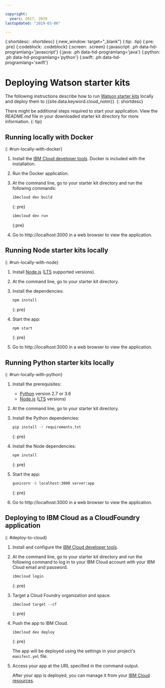 ```yaml
---

copyright:
  years: 2017, 2019
lastupdated: "2019-03-06"

---
```


{:shortdesc: .shortdesc}
{:new_window: target="_blank"}
{:tip: .tip}
{:pre: .pre}
{:codeblock: .codeblock}
{:screen: .screen}
{:javascript: .ph data-hd-programlang='javascript'}
{:java: .ph data-hd-programlang='java'}
{:python: .ph data-hd-programlang='python'}
{:swift: .ph data-hd-programlang='swift'}

# Deploying Watson starter kits

The following instructions describe how to run [Watson starter kits](https://cloud.ibm.com/developer/watson/starter-kits) locally and deploy them to {{site.data.keyword.cloud_notm}}. 
{: shortdesc}

There might be additional steps required to start your application. View the _README.md_ file in your downloaded starter kit directory for more information.
{: tip}

## Running locally with Docker
{: #run-locally-with-docker}

1. Install the [IBM Cloud developer tools](https://cloud.ibm.com/docs/cli?topic=cloud-cli-ibmcloud-cli#overview). Docker is included with the installation.

2. Run the Docker application.

3. At the command line, go to your starter kit directory and run the following commands:

    ```sh
    ibmcloud dev build
    ```
    {: pre}
    
    ```sh
    ibmcloud dev run
    ```
    {:pre}

4. Go to http://localhost:3000 in a web browser to view the application.

## Running Node starter kits locally
{: #run-locally-with-node}

1. Install [Node.js](https://nodejs.org) ([LTS](https://github.com/nodejs/Release) supported versions).

1. At the command line, go to your starter kit directory.

1. Install the dependencies:

    ```sh
    npm install
    ```
    {: pre}

1. Start the app:

    ```sh
    npm start
    ```
    {: pre}
    
1. Go to http://localhost:3000 in a web browser to view the application.

## Running Python starter kits locally
{: #run-locally-with-python}

1. Install the prerequisites:
    - [Python](https://www.python.org/) version 2.7 or 3.6
    - [Node.js](https://nodejs.org/en/) ([LTS](https://github.com/nodejs/Release#nodejs-release-working-group) versions)

1. At the command line, go to your starter kit directory.

1. Install the Python dependencies:

    ```sh
    pip install -r requirements.txt
    ```
    {: pre}

1. Install the Node dependencies:

    ```sh
    npm install
    ```
    {: pre}

1. Start the app:

    ```sh
    gunicorn -b localhost:3000 server:app
    ```
    {: pre}
    
1. Go to http://localhost:3000 in a web browser to view the application.


## Deploying to IBM Cloud as a CloudFoundry application
{: #deploy-to-cloud}

1. Install and configure the [IBM Cloud developer tools](https://cloud.ibm.com/docs/cli?topic=cloud-cli-ibmcloud-cli#overview).

2. At the command line, go to your starter kit directory and run the following command to log in to your IBM Cloud account with your IBM Cloud email and password.

    ```bash
    ibmcloud login
    ```
    {: pre}

3. Target a Cloud Foundry organization and space.

    ```
    ibmcloud target --cf
    ```
    {: pre}

4. Push the app to IBM Cloud.

    ```bash
    ibmcloud dev deploy
    ```
    {: pre}
    
    The app will be deployed using the settings in your project's `manifest.yml` file.

5. Access your app at the URL specified in the command output.

    After your app is deployed, you can manage it from your [IBM Cloud resources](https://cloud.ibm.com/resources).
